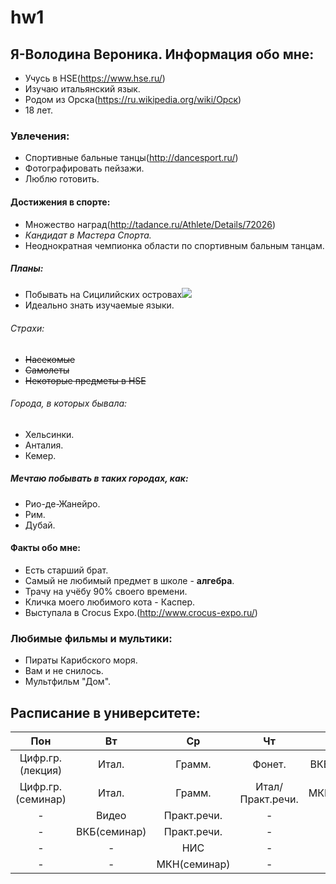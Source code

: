 # hw1
## Я-Володина Вероника. Информация обо мне:
+ Учусь в HSE(https://www.hse.ru/)
+ Изучаю итальянский язык.
+ Родом из Орска(https://ru.wikipedia.org/wiki/Орск)
+ 18 лет.
### Увлечения:
+ Спортивные бальные танцы(http://dancesport.ru/)
+ Фотографировать пейзажи.
+ Люблю готовить.
#### Достижения в спорте:
+ Множество наград(http://tadance.ru/Athlete/Details/72026)
+ *Кандидат в Мастера Спорта.*
+ Неоднократная чемпионка области по спортивным бальным танцам.
##### Планы:
+ Побывать на Сицилийских островах![](http://lend-tour.ru/upload/iblock/30d/56fe2db17f0001016104a0ca2d7154ab.jpg)
+ Идеально знать изучаемые языки.
###### Страхи:
+ ~~Насекомые~~
+ ~~Самолеты~~
+ ~~Некоторые предметы в HSE~~
###### Города, в которых бывала:
+ Хельсинки.
+ Анталия.
+ Кемер.
##### Мечтаю побывать в таких городах, как:
+ Рио-де-Жанейро.
+ Рим.
+ Дубай.
#### Факты обо мне:
+ Есть старший брат.
+ Самый не любимый предмет в школе - **алгебра**.
+ Трачу на учёбу 90% своего времени.
+ Кличка моего любимого кота - Каспер.
+ Выступала в Crocus Expo.(http://www.crocus-expo.ru/)
### Любимые фильмы и мультики:
+ Пираты Карибского моря.
+ Вам и не снилось.
+ Мультфильм "Дом".
## Расписание в университете:
Пон|Вт|Ср|Чт|Пт|Сб
:---:|:---:|:---:|:---:|:---:|:---:
Цифр.гр.(лекция)|Итал.|Грамм.|Фонет.|ВКБ(лекция)|Латинск.яз.
Цифр.гр.(семинар)|Итал.|Грамм.|Итал/Практ.речи.|МКН(лекция)|-
-|Видео|Практ.речи.|-|-|-
-|ВКБ(семинар)|Практ.речи.|-|-|-
-|-|НИС|-|-|-
-|-|МКН(семинар)|-|-|-
